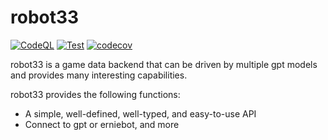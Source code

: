# robot33
[![CodeQL](https://github.com/axiangcoding/robot33/actions/workflows/codeql.yml/badge.svg)](https://github.com/axiangcoding/robot33/actions/workflows/codeql.yml)
[![Test](https://github.com/axiangcoding/robot33/actions/workflows/test.yml/badge.svg)](https://github.com/axiangcoding/robot33/actions/workflows/test.yml)
[![codecov](https://codecov.io/gh/axiangcoding/robot33/graph/badge.svg?token=cqMrOaouhm)](https://codecov.io/gh/axiangcoding/robot33)

robot33 is a game data backend that can be driven by multiple gpt models and provides many interesting capabilities.

robot33 provides the following functions:
- A simple, well-defined, well-typed, and easy-to-use API
- Connect to gpt or erniebot, and more